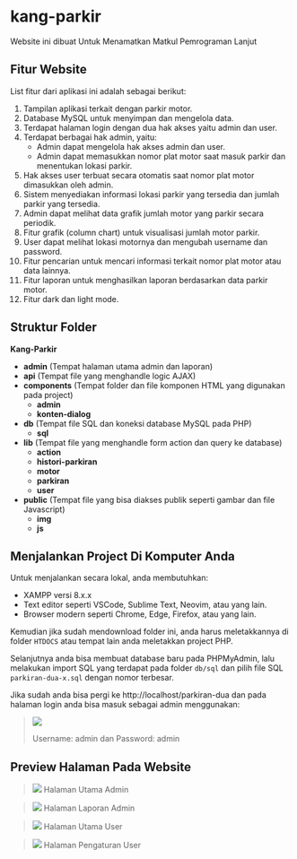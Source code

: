 

# kang-parkir
Website ini dibuat Untuk Menamatkan Matkul Pemrograman Lanjut 

## Fitur Website
List fitur dari aplikasi ini adalah sebagai berikut: 
1.  Tampilan aplikasi terkait dengan parkir motor.
2.  Database MySQL untuk menyimpan dan mengelola data.
3.  Terdapat halaman login dengan dua hak akses yaitu admin dan user.
4.  Terdapat berbagai hak admin, yaitu:
	-	Admin dapat mengelola hak akses admin dan user.
	-	Admin dapat memasukkan nomor plat motor saat masuk parkir dan menentukan lokasi parkir.
3.  Hak akses user terbuat secara otomatis saat nomor plat motor dimasukkan oleh admin.
4.  Sistem menyediakan informasi lokasi parkir yang tersedia dan jumlah parkir yang tersedia.
5.  Admin dapat melihat data grafik jumlah motor yang parkir secara periodik.
5.  Fitur grafik (column chart) untuk visualisasi jumlah motor parkir.
6.  User dapat melihat lokasi motornya dan mengubah username dan password.
7.  Fitur pencarian untuk mencari informasi terkait nomor plat motor atau data lainnya.
8.  Fitur laporan untuk menghasilkan laporan berdasarkan data parkir motor.
9.  Fitur dark dan light mode.

## Struktur Folder

**Kang-Parkir**
-   **admin** (Tempat halaman utama admin dan laporan)
-   **api** (Tempat file yang menghandle logic AJAX)
-   **components** (Tempat folder dan file komponen HTML yang digunakan pada project)
	-   **admin**
	-   **konten-dialog**
-   **db** (Tempat file SQL dan koneksi database MySQL pada PHP)
	-   **sql**
-   **lib** (Tempat file yang menghandle form action dan query ke database)
	-   **action**
	-   **histori-parkiran**
	-   **motor**
	-   **parkiran**
	-   **user**
-   **public** (Tempat file yang bisa diakses publik seperti gambar dan file Javascript)
	-   **img**
	-   **js**

## Menjalankan Project Di Komputer Anda
Untuk menjalankan secara lokal, anda membutuhkan:
- XAMPP versi 8.x.x
- Text editor seperti VSCode, Sublime Text, Neovim, atau yang lain.
- Browser modern seperti Chrome, Edge, Firefox, atau yang lain. 

Kemudian jika sudah mendownload folder ini, anda harus meletakkannya di folder `HTDOCS` atau tempat lain anda meletakkan project PHP.

Selanjutnya anda bisa membuat database baru pada PHPMyAdmin, lalu melakukan import SQL yang terdapat pada folder `db/sql` dan pilih file SQL `parkiran-dua-x.sql`  dengan nomor terbesar.

Jika sudah anda bisa pergi ke http://localhost/parkiran-dua dan pada halaman login anda bisa masuk sebagai admin menggunakan:

> **![](https://lh4.googleusercontent.com/qm1EAnnp3ExNI_iRMT5qUDRvsb707TXKyp1pXWFFVONlnWGgOLIJmqmUR5WkDLc7O9KcsL2Gn3YbobjB6E_SfHC_bCumEWy4V_Y3dhAjDCAgXhBiBdwG9r3i3tHtDWGO0sSglUIN0Jy6YZ8d_qFVlpc)**
> 
> Username: admin dan Password: admin

## Preview Halaman Pada Website

> **![](https://lh5.googleusercontent.com/ggoA9MMiNChNrL0rBHbs0V6ij-FbvDgnZpBrEHLwP_tnqbi5Io81veFjyvl0jrVET2N9xA64rD9kFe8mte_6EXPmfxoraC5df74nYRjsMRvyZjPLMjDxdHnwx0P3IC00n7bAIyiiFyMebm7p_bZ9K9g)**
> Halaman Utama Admin

> **![](https://lh4.googleusercontent.com/zo2YxQoR0XSCbRINBRsCSUzS2zrOjW2eOrHFIZGU1_q0GyX2jJUqj00jwItfcvgOBn_Qb3R-c7dxHeqtZutJIolWksOlrw7xWb--C_i_jTM_f7moRuahCy09JCF3T8UXxDZzT9djO4F78AG-2d7J56I)**
> Halaman Laporan Admin

> **![](https://lh3.googleusercontent.com/Tky99i4g_rwGrkqQDZee8scbsRx7o8xgsPeOUk_nMmoXkKaYKgM_Aa1vTBIggmngp-ZwgLWShus7Z0fi7gh7j_5VNISM4SfpKsFg93Ss5rVmYXggk8LW5wvamiFY2Ev46lZWs7bTH8iDOPjsCz0dlLM)**
> Halaman Utama User

> **![](https://lh5.googleusercontent.com/hf3k6rzl0880RIb4txtogWKGMFaEhYV1bHjzpYud_T8hU0fnltXS9bTPMJgpnxyp3WajEKG1JzpF-UITaRtf9nLuEmQQpJhiYv3jKTqRveaJZfTEYMKcZ8GgsFI6dfLw7P7tWdNyUSiWkhG88oYwLNo)**
> Halaman Pengaturan User
